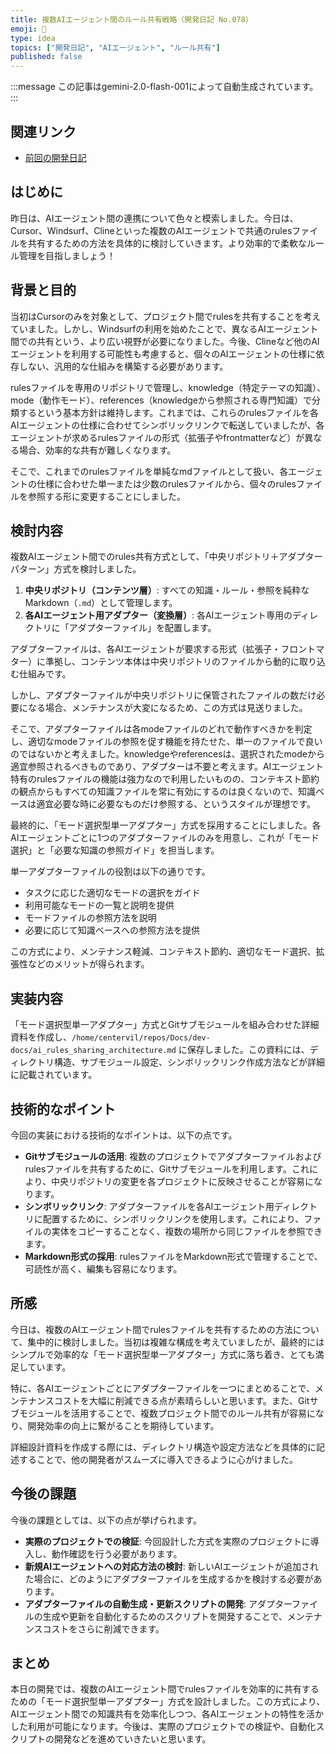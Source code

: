 ```yaml
---
title: 複数AIエージェント間のルール共有戦略（開発日記 No.078）
emoji: 🧩
type: idea
topics: ["開発日記", "AIエージェント", "ルール共有"]
published: false
---
```

:::message
この記事はgemini-2.0-flash-001によって自動生成されています。
:::

## 関連リンク
- [前回の開発日記](https://zenn.dev/centervil/articles/2025-05-16_077_dev-diary)

## はじめに

昨日は、AIエージェント間の連携について色々と模索しました。今日は、Cursor、Windsurf、Clineといった複数のAIエージェントで共通のrulesファイルを共有するための方法を具体的に検討していきます。より効率的で柔軟なルール管理を目指しましょう！

## 背景と目的

当初はCursorのみを対象として、プロジェクト間でrulesを共有することを考えていました。しかし、Windsurfの利用を始めたことで、異なるAIエージェント間での共有という、より広い視野が必要になりました。今後、Clineなど他のAIエージェントを利用する可能性も考慮すると、個々のAIエージェントの仕様に依存しない、汎用的な仕組みを構築する必要があります。

rulesファイルを専用のリポジトリで管理し、knowledge（特定テーマの知識）、mode（動作モード）、references（knowledgeから参照される専門知識）で分類するという基本方針は維持します。これまでは、これらのrulesファイルを各AIエージェントの仕様に合わせてシンボリックリンクで転送していましたが、各エージェントが求めるrulesファイルの形式（拡張子やfrontmatterなど）が異なる場合、効率的な共有が難しくなります。

そこで、これまでのrulesファイルを単純なmdファイルとして扱い、各エージェントの仕様に合わせた単一または少数のrulesファイルから、個々のrulesファイルを参照する形に変更することにしました。

## 検討内容

複数AIエージェント間でのrules共有方式として、「中央リポジトリ＋アダプターパターン」方式を検討しました。

1.  **中央リポジトリ（コンテンツ層）**: すべての知識・ルール・参照を純粋なMarkdown（`.md`）として管理します。
2.  **各AIエージェント用アダプター（変換層）**: 各AIエージェント専用のディレクトリに「アダプターファイル」を配置します。

アダプターファイルは、各AIエージェントが要求する形式（拡張子・フロントマター）に準拠し、コンテンツ本体は中央リポジトリのファイルから動的に取り込む仕組みです。

しかし、アダプターファイルが中央リポジトリに保管されたファイルの数だけ必要になる場合、メンテナンスが大変になるため、この方式は見送りました。

そこで、アダプターファイルは各modeファイルのどれで動作すべきかを判定し、適切なmodeファイルの参照を促す機能を持たせた、単一のファイルで良いのではないかと考えました。knowledgeやreferencesは、選択されたmodeから適宜参照されるべきものであり、アダプターは不要と考えます。AIエージェント特有のrulesファイルの機能は強力なので利用したいものの、コンテキスト節約の観点からもすべての知識ファイルを常に有効にするのは良くないので、知識ベースは適宜必要な時に必要なものだけ参照する、というスタイルが理想です。

最終的に、「モード選択型単一アダプター」方式を採用することにしました。各AIエージェントごとに1つのアダプターファイルのみを用意し、これが「モード選択」と「必要な知識の参照ガイド」を担当します。

単一アダプターファイルの役割は以下の通りです。

*   タスクに応じた適切なモードの選択をガイド
*   利用可能なモードの一覧と説明を提供
*   モードファイルの参照方法を説明
*   必要に応じて知識ベースへの参照方法を提供

この方式により、メンテナンス軽減、コンテキスト節約、適切なモード選択、拡張性などのメリットが得られます。

## 実装内容

「モード選択型単一アダプター」方式とGitサブモジュールを組み合わせた詳細資料を作成し、`/home/centervil/repos/Docs/dev-docs/ai_rules_sharing_architecture.md` に保存しました。この資料には、ディレクトリ構造、サブモジュール設定、シンボリックリンク作成方法などが詳細に記載されています。

## 技術的なポイント

今回の実装における技術的なポイントは、以下の点です。

*   **Gitサブモジュールの活用**: 複数のプロジェクトでアダプターファイルおよびrulesファイルを共有するために、Gitサブモジュールを利用します。これにより、中央リポジトリの変更を各プロジェクトに反映させることが容易になります。
*   **シンボリックリンク**: アダプターファイルを各AIエージェント用ディレクトリに配置するために、シンボリックリンクを使用します。これにより、ファイルの実体をコピーすることなく、複数の場所から同じファイルを参照できます。
*   **Markdown形式の採用**: rulesファイルをMarkdown形式で管理することで、可読性が高く、編集も容易になります。

## 所感

今日は、複数のAIエージェント間でrulesファイルを共有するための方法について、集中的に検討しました。当初は複雑な構成を考えていましたが、最終的にはシンプルで効率的な「モード選択型単一アダプター」方式に落ち着き、とても満足しています。

特に、各AIエージェントごとにアダプターファイルを一つにまとめることで、メンテナンスコストを大幅に削減できる点が素晴らしいと思います。また、Gitサブモジュールを活用することで、複数プロジェクト間でのルール共有が容易になり、開発効率の向上に繋がることを期待しています。

詳細設計資料を作成する際には、ディレクトリ構造や設定方法などを具体的に記述することで、他の開発者がスムーズに導入できるように心がけました。

## 今後の課題

今後の課題としては、以下の点が挙げられます。

*   **実際のプロジェクトでの検証**: 今回設計した方式を実際のプロジェクトに導入し、動作確認を行う必要があります。
*   **新規AIエージェントへの対応方法の検討**: 新しいAIエージェントが追加された場合に、どのようにアダプターファイルを生成するかを検討する必要があります。
*   **アダプターファイルの自動生成・更新スクリプトの開発**: アダプターファイルの生成や更新を自動化するためのスクリプトを開発することで、メンテナンスコストをさらに削減できます。

## まとめ

本日の開発では、複数のAIエージェント間でrulesファイルを効率的に共有するための「モード選択型単一アダプター」方式を設計しました。この方式により、AIエージェント間での知識共有を効率化しつつ、各AIエージェントの特性を活かした利用が可能になります。今後は、実際のプロジェクトでの検証や、自動化スクリプトの開発などを進めていきたいと思います。